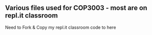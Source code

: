 ## Various files used for COP3003 - most are on repl.it classroom

Need to Fork & Copy my repl.it classroom code to here
